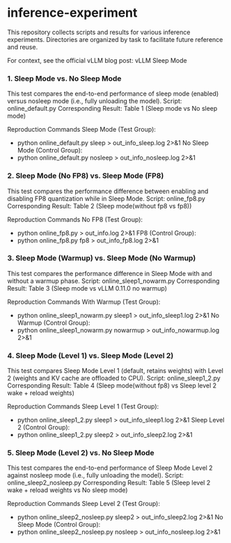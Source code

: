 # inference-experiment
This repository collects scripts and results for various inference experiments. Directories are organized by task to facilitate future reference and reuse.

For context, see the official vLLM blog post: vLLM Sleep Mode


### 1. Sleep Mode vs. No Sleep Mode
This test compares the end-to-end performance of sleep mode (enabled) versus nosleep mode (i.e., fully unloading the model).
Script: online_default.py
Corresponding Result: Table 1 (Sleep mode vs No sleep mode)

Reproduction Commands
Sleep Mode (Test Group):
- python online_default.py sleep > out_info_sleep.log 2>&1
No Sleep Mode (Control Group):
- python online_default.py nosleep > out_info_nosleep.log 2>&1


### 2. Sleep Mode (No FP8) vs. Sleep Mode (FP8)
This test compares the performance difference between enabling and disabling FP8 quantization while in Sleep Mode.
Script: online_fp8.py
Corresponding Result: Table 2 (Sleep mode(without fp8 vs fp8))

Reproduction Commands
No FP8 (Test Group):
- python online_fp8.py > out_info.log 2>&1
FP8 (Control Group):
- python online_fp8.py fp8 > out_info_fp8.log 2>&1



### 3. Sleep Mode (Warmup) vs. Sleep Mode (No Warmup)
This test compares the performance difference in Sleep Mode with and without a warmup phase.
Script: online_sleep1_nowarm.py
Corresponding Result: Table 3 (Sleep mode vs vLLM 0.11.0 no warmup)

Reproduction Commands
With Warmup (Test Group):
- python online_sleep1_nowarm.py sleep1 > out_info_sleep1.log 2>&1
No Warmup (Control Group):
- python online_sleep1_nowarm.py nowarmup > out_info_nowarmup.log 2>&1



### 4. Sleep Mode (Level 1) vs. Sleep Mode (Level 2)
This test compares Sleep Mode Level 1 (default, retains weights) with Level 2 (weights and KV cache are offloaded to CPU).
Script: online_sleep1_2.py
Corresponding Result: Table 4 (Sleep mode(without fp8) vs Sleep level 2 wake + reload weights)

Reproduction Commands
Sleep Level 1 (Test Group):
- python online_sleep1_2.py sleep1  > out_info_sleep1.log 2>&1
Sleep Level 2 (Control Group):
- python online_sleep1_2.py sleep2  > out_info_sleep2.log 2>&1



### 5. Sleep Mode (Level 2) vs. No Sleep Mode
This test compares the end-to-end performance of Sleep Mode Level 2 against nosleep mode (i.e., fully unloading the model).
Script: online_sleep2_nosleep.py
Corresponding Result: Table 5 (Sleep level 2 wake + reload weights vs No sleep mode)

Reproduction Commands
Sleep Level 2 (Test Group):
- python online_sleep2_nosleep.py sleep2 > out_info_sleep2.log 2>&1
No Sleep Mode (Control Group):
- python online_sleep2_nosleep.py nosleep > out_info_nosleep.log 2>&1
